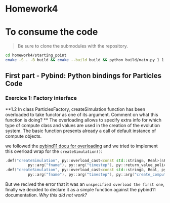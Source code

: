 # Homework4

# To consume the code
> Be sure to clone the submodules with the repository.
```bash
cd homework4/starting_point
cmake -S . -B build && cmake --build build && python build/main.py 1 1 "init.csv" "material_point" 10
```

## First part - Pybind: Python bindings for Particles Code
### Exercice 1: Factory interface
**1.2 In class ParticlesFactory, createSimulation function has been overloaded to take functor as one
of its argument. Comment on what this function is doing? **
The overloading allows to specify extra info for which type of compute class and values are used in the creation of the evolution system. The basic function presents already a call of default instance of compute objects.

we followed the [pybind11 docu for overloading](https://pybind11.readthedocs.io/en/stable/classes.html#overloaded-methods) and we tried to implement this overload wrap for the `createSimulation()`:
```cpp
.def("createSimulation", py::overload_cast<const std::string&, Real>(&ParticlesFactoryInterface::createSimulation),
          py::arg("fname"), py::arg("timestep"), py::return_value_policy::reference)
.def("createSimulation", py::overload_cast<const std::string&, Real, py::function>(&ParticlesFactoryInterface::createSimulation<py::function>),
          py::arg("fname"), py::arg("timestep"), py::arg("create_computes"), py::return_value_policy::reference);
```
But we recived the error that it was an `unspecified overload the first one`, finally we decided to declare it as a simple function against the pybind11 documentation. *Why this did not work?*

